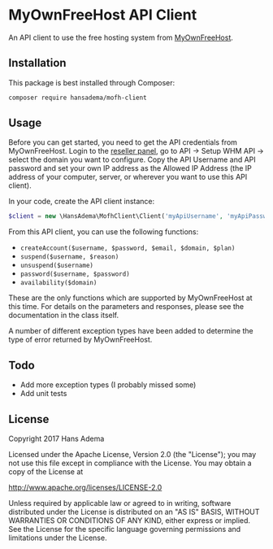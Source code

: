 # MyOwnFreeHost API Client
An API client to use the free hosting system from [MyOwnFreeHost](http://myownfreehost.net).

## Installation

This package is best installed through Composer:
```bash
composer require hansadema/mofh-client
```

## Usage
Before you can get started, you need to get the API credentials from MyOwnFreeHost. Login to the [reseller panel](http://panel.myownfreehost.net), go to API -> Setup WHM API -> select the domain you want to configure. Copy the API Username and API password and set your own IP address as the Allowed IP Address (the IP address of your computer, server, or wherever you want to use this API client).

In your code, create the API client instance:

```php
$client = new \HansAdema\MofhClient\Client('myApiUsername', 'myApiPassword');
```

From this API client, you can use the following functions:

- `createAccount($username, $password, $email, $domain, $plan)`
- `suspend($username, $reason)`
- `unsuspend($username)`
- `password($username, $password)`
- `availability($domain)`

These are the only functions which are supported by MyOwnFreeHost at this time. For details on the parameters and responses, please see the documentation in the class itself.

A number of different exception types have been added to determine the type of error returned by MyOwnFreeHost.

## Todo
- Add more exception types (I probably missed some)
- Add unit tests

## License

Copyright 2017 Hans Adema

Licensed under the Apache License, Version 2.0 (the "License");
you may not use this file except in compliance with the License.
You may obtain a copy of the License at

   http://www.apache.org/licenses/LICENSE-2.0

Unless required by applicable law or agreed to in writing, software
distributed under the License is distributed on an "AS IS" BASIS,
WITHOUT WARRANTIES OR CONDITIONS OF ANY KIND, either express or implied.
See the License for the specific language governing permissions and
limitations under the License.